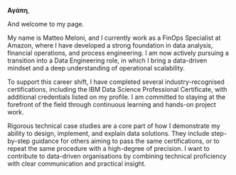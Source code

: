 **Αγάπη**,  

And welcome to my page.  

My name is Matteo Meloni, and I currently work as a FinOps Specialist at Amazon, where I have developed a strong foundation in data analysis, financial operations, and process engineering. I am now actively pursuing a transition into a Data Engineering role, in which I bring a data-driven mindset and a deep understanding of operational scalability.  

To support this career shift, I have completed several industry-recognised certifications, including the IBM Data Science Professional Certificate, with additional credentials listed on my profile. I am committed to staying at the forefront of the field through continuous learning and hands-on project work.  

Rigorous technical case studies are a core part of how I demonstrate my ability to design, implement, and explain data solutions. They include step-by-step guidance for others aiming to pass the same certifications, or to repeat the same procedure with a high-degree of precision. I want to contribute to data-driven organisations by combining technical proficiency with clear communication and practical insight.


<!--
**MatteoMel1985/MatteoMel1985** is a ✨ _special_ ✨ repository because its `README.md` (this file) appears on your GitHub profile.

Here are some ideas to get you started:

- 🔭 I’m currently working on ...
- 🌱 I’m currently learning ...
- 👯 I’m looking to collaborate on ...
- 🤔 I’m looking for help with ...
- 💬 Ask me about ...
- 📫 How to reach me: ...
- 😄 Pronouns: ...
- ⚡ Fun fact: ...
-->
